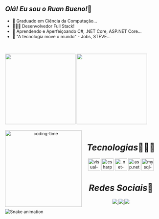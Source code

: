 ## <em>Olá! Eu sou o Ruan Bueno!</em>👋

- 🔭 Graduado em Ciência da Computação...
- 👨🏽‍💻 Desenvolvedor Full Stack!
- 🌱 Aprendendo e Aperfeiçoando C#, .NET Core, ASP.NET Core...
- 💬 "A tecnologia move o mundo" - Jobs, STEVE...
<br>
<br>

<div> 
  <img height="230em" src="https://github-readme-stats.vercel.app/api?username=rbjardim&show_icons=true&theme=radical"/>
  <img height="230em" src="https://github-readme-stats.vercel.app/api/top-langs/?username=rbjardim&layout=compact&langs_count=16&theme=radical"/>
</div>

<div  align="center"> 
  <div style="display: inline_block"><br>
    <img align="left" height="250" alt="coding-time" src="code.gif">
    <h1 align="center"><em>Tecnologias</em>👨🏽‍💻</h1>
    <img align="center" alt="visual-icon" height="40" width="40" src="https://cdn.icon-icons.com/icons2/3053/PNG/512/microsoft_visual_studio_macos_bigsur_icon_189958.png">
    <img align="center" alt="csharp-icon" height="40" width="40" src="https://www.svgrepo.com/show/373533/csharp2.svg">
    <img align="center" alt=".net-icon"   height="40" width="40" src="https://static-00.iconduck.com/assets.00/dotnet-icon-256x256-ozvjws7o.png">
    <img align="center" alt="asp.net"     height="40" width="40" src="https://play-lh.googleusercontent.com/ENNkLYrJvvEkOXDxGfukQF8FnpN8DRbxfNZZ2TCYsOTpREpgIpVoXCXpMMuKnzDczQ">
    <img align="center" alt="mysql-icon"  height="40" width="40" src="https://images.ctfassets.net/o7xu9whrs0u9/3wmYS3g0nAFXJggA2aQskT/879edc25907953b6d1f30deb7e7f58f7/logo-mysql-mysql-logo-png-images-are-download-crazypng-21.png">
   </div>
     
  <h1 align="center"><em>Redes Sociais</em>📱</h1>
    <a href = "mailto: ruan.bueno70@gmail.com">
      <img src="https://img.shields.io/badge/Gmail-D14836?style=for-the-badge&logo=gmail&logoColor=white">
    </a>
    <a href = "https://www.linkedin.com/in/ruan-bueno-jardim/">
      <img src="https://img.shields.io/badge/LinkedIn-0077B5?style=for-the-badge&logo=linkedin&logoColor=white">
    </a>
    <a href = "https://www.instagram.com/ruuanb/">
      <img src="https://img.shields.io/badge/Instagram-E4405F?style=for-the-badge&logo=instagram&logoColor=white">
    </a>
</div>
  
![Snake animation](https://github.com/LuigiGF/LuigiGF/blob/output/github-contribution-grid-snake.svg)
